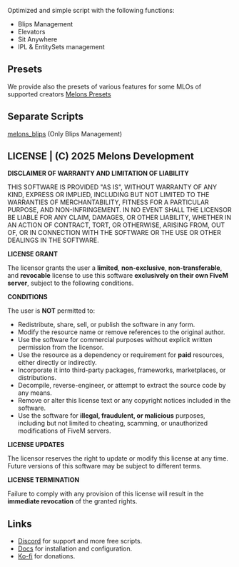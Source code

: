 Optimized and simple script with the following functions:
- Blips Management
- Elevators
- Sit Anywhere
- IPL & EntitySets management

## Presets
We provide also the presets of various features for some MLOs of supported creators
[Melons Presets](https://github.com/IlMelons/Melons-Presets)

## Separate Scripts
[melons_blips](https://github.com/IlMelons/melons_blips) (Only Blips Management)

## LICENSE | (C) 2025 Melons Development

**DISCLAIMER OF WARRANTY AND LIMITATION OF LIABILITY**

THIS SOFTWARE IS PROVIDED "AS IS", WITHOUT WARRANTY OF ANY KIND, EXPRESS OR IMPLIED, INCLUDING BUT NOT LIMITED TO THE WARRANTIES OF MERCHANTABILITY, FITNESS FOR A PARTICULAR PURPOSE, AND NON-INFRINGEMENT. IN NO EVENT SHALL THE LICENSOR BE LIABLE FOR ANY CLAIM, DAMAGES, OR OTHER LIABILITY, WHETHER IN AN ACTION OF CONTRACT, TORT, OR OTHERWISE, ARISING FROM, OUT OF, OR IN CONNECTION WITH THE SOFTWARE OR THE USE OR OTHER DEALINGS IN THE SOFTWARE.

**LICENSE GRANT**

The licensor grants the user a **limited**, **non-exclusive**, **non-transferable**, and **revocable** license to use this software **exclusively on their own FiveM server**, subject to the following conditions.

**CONDITIONS**

The user is **NOT** permitted to:

- Redistribute, share, sell, or publish the software in any form.  
- Modify the resource name or remove references to the original author.  
- Use the software for commercial purposes without explicit written permission from the licensor.  
- Use the resource as a dependency or requirement for **paid** resources, either directly or indirectly.  
- Incorporate it into third-party packages, frameworks, marketplaces, or distributions.  
- Decompile, reverse-engineer, or attempt to extract the source code by any means.  
- Remove or alter this license text or any copyright notices included in the software.  
- Use the software for **illegal, fraudulent, or malicious** purposes, including but not limited to cheating, scamming, or unauthorized modifications of FiveM servers.

**LICENSE UPDATES**

The licensor reserves the right to update or modify this license at any time. Future versions of this software may be subject to different terms.

**LICENSE TERMINATION**

Failure to comply with any provision of this license will result in the **immediate revocation** of the granted rights.

## Links
- [Discord](https://discord.gg/RxpNTx2YKZ) for support and more free scripts.
- [Docs](https://melons-development.gitbook.io/melons-development/resources/melons-maps-utility) for installation and configuration.
- [Ko-fi](https://ko-fi.com/ilmelons) for donations.
